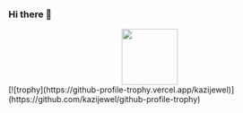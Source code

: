 ### Hi there 👋

<div id="header" align="center">
  <img src="https://media.giphy.com/media/M9gbBd9nbDrOTu1Mqx/giphy.gif" width="100"/>
</div>
[![trophy](https://github-profile-trophy.vercel.app/kazijewel)](https://github.com/kazijewel/github-profile-trophy)
